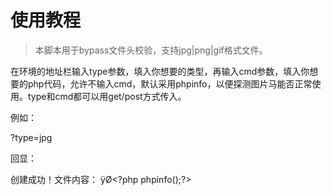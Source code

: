 # 使用教程

> 本脚本用于bypass文件头校验，支持jpg|png|gif格式文件。

在环境的地址栏输入type参数，填入你想要的类型，再输入cmd参数，填入你想要的php代码，允许不输入cmd，默认采用phpinfo，以便探测图片马能否正常使用。type和cmd都可以用get/post方式传入。

例如：

?type=jpg

回显：

创建成功！文件内容：
ÿØ\<?php phpinfo();?\>